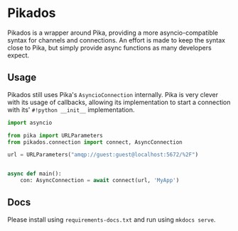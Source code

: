 # Pikados

Pikados is a wrapper around Pika, providing a more asyncio-compatible syntax
for channels and connections.
An effort is made to keep the syntax close to Pika, but simply provide async
functions as many developers expect.

## Usage

Pikados still uses Pika's `AsyncioConnection` internally.
Pika is very clever with its usage of callbacks,
allowing its implementation to start a connection with its' `#!python __init__` implementation.

```python
import asyncio

from pika import URLParameters
from pikados.connection import connect, AsyncConnection

url = URLParameters("amqp://guest:guest@localhost:5672/%2F")


async def main():
    con: AsyncConnection = await connect(url, 'MyApp')

```

## Docs

Please install using `requirements-docs.txt` and run using `mkdocs serve`.